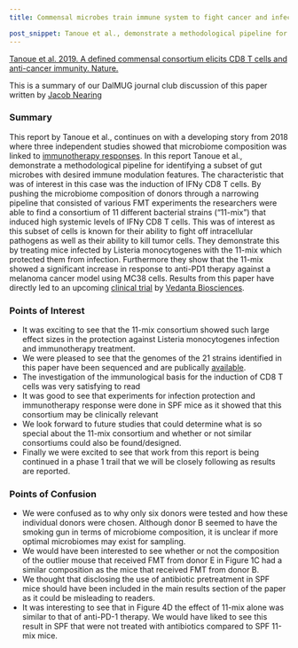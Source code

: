 ```yaml
---
title: Commensal microbes train immune system to fight cancer and infection

post_snippet: Tanoue et al., demonstrate a methodological pipeline for identifying a subset of the gut microbiome for immune modulation to help fight off cancer and infections
---
```


[Tanoue et al. 2019. A defined commensal consortium elicits CD8 T cells and anti-cancer immunity. Nature.](https://www.nature.com/articles/s41586-019-0878-z)

This is a summary of our DalMUG journal club discussion of this paper written by [Jacob Nearing](https://twitter.com/JTNearing)

### Summary

This report by Tanoue et al., continues on with a developing story from 2018 where three independent studies showed that microbiome composition was linked to [immunotherapy responses](http://science.sciencemag.org/content/359/6371/32). In this report Tanoue et al., demonstrate a methodological pipeline for identifying a subset of gut microbes with desired immune modulation features. The characteristic that was of interest in this case was the induction of IFNy CD8 T cells. By pushing the microbiome composition of donors through a narrowing pipeline that consisted of various FMT experiments the researchers were able to find a consortium of 11 different bacterial strains (“11-mix”) that induced high systemic levels of IFNy CD8 T cells. This was of interest as this subset of cells is known for their ability to fight off intracellular pathogens as well as their ability to kill tumor cells. They demonstrate this by treating mice infected by Listeria monocytogenes with the 11-mix which protected them from infection. Furthermore they show that the 11-mix showed a significant increase in response to anti-PD1 therapy against a melanoma cancer model using MC38 cells. Results from this paper have directly led to an upcoming [clinical trial](https://news.bms.com/press-release/rd-news/bristol-myers-squibb-and-vedanta-biosciences-announce-new-clinical-collaborati) by [Vedanta Biosciences](https://www.vedantabio.com/).


### Points of Interest

* It was exciting to see that the 11-mix consortium showed such large effect sizes in the protection against Listeria monocytogenes infection and immunotherapy treatment.
* We were pleased to see that the genomes of the 21 strains identified in this paper have been sequenced and are publically [available](link).
* The investigation of the immunological basis for the induction of CD8 T cells was very satisfying to read
* It was good to see that experiments for infection protection and immunotherapy response were done in SPF mice as it showed that this consortium may be clinically relevant
* We look forward to future studies that could determine what is so special about the 11-mix consortium and whether or not similar consortiums could also be found/designed.
* Finally we were excited to see that work from this report is being continued in a phase 1 trail that we will be closely following as results are reported.


### Points of Confusion

* We were confused as to why only six donors were tested and how these individual donors were chosen. Although donor B seemed to have the smoking gun in terms of microbiome composition, it is unclear if more optimal microbiomes may exist for sampling.
* We would have been interested to see whether or not the composition of the outlier mouse that received FMT from donor E in Figure 1C had a similar composition as the mice that received FMT from donor B.
* We thought that disclosing the use of antibiotic pretreatment in SPF mice should have been included in the main results section of the paper as it could be misleading to readers.
* It was interesting to see that in Figure 4D the effect of 11-mix alone was similar to that of anti-PD-1 therapy. We would have liked to see this result in SPF that were not treated with antibiotics compared to SPF 11-mix mice.
